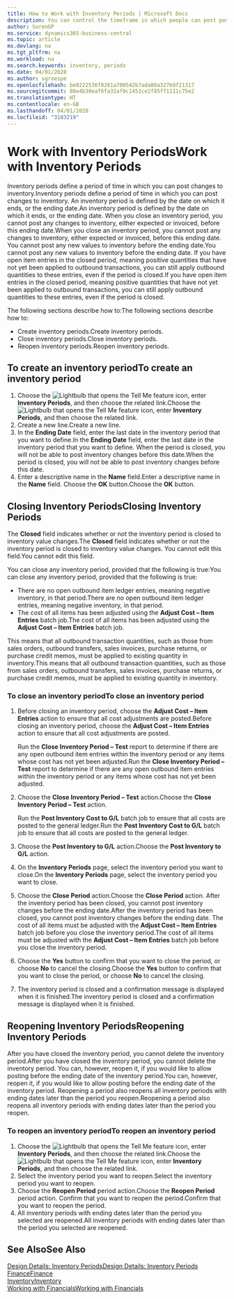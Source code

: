 ```yaml
---
title: How to Work with Inventory Periods | Microsoft Docs
description: You can control the timeframe in which people can post post changes to inventory by defining inventory periods.
author: SorenGP
ms.service: dynamics365-business-central
ms.topic: article
ms.devlang: na
ms.tgt_pltfrm: na
ms.workload: na
ms.search.keywords: inventory, periods
ms.date: 04/01/2020
ms.author: sgroespe
ms.openlocfilehash: be0222536f0281a700542b7ada80a327b9f21317
ms.sourcegitcommit: 88e4b30eaf6fa32af0c1452ce2f85ff1111c75e2
ms.translationtype: HT
ms.contentlocale: en-GB
ms.lasthandoff: 04/01/2020
ms.locfileid: "3183219"
---
```

# <a name="work-with-inventory-periods"></a><span data-ttu-id="81f67-103">Work with Inventory Periods</span><span class="sxs-lookup"><span data-stu-id="81f67-103">Work with Inventory Periods</span></span>
<span data-ttu-id="81f67-104">Inventory periods define a period of time in which you can post changes to inventory.</span><span class="sxs-lookup"><span data-stu-id="81f67-104">Inventory periods define a period of time in which you can post changes to inventory.</span></span> <span data-ttu-id="81f67-105">An inventory period is defined by the date on which it ends, or the ending date.</span><span class="sxs-lookup"><span data-stu-id="81f67-105">An inventory period is defined by the date on which it ends, or the ending date.</span></span> <span data-ttu-id="81f67-106">When you close an inventory period, you cannot post any changes to inventory, either expected or invoiced, before this ending date.</span><span class="sxs-lookup"><span data-stu-id="81f67-106">When you close an inventory period, you cannot post any changes to inventory, either expected or invoiced, before this ending date.</span></span> <span data-ttu-id="81f67-107">You cannot post any new values to inventory before the ending date.</span><span class="sxs-lookup"><span data-stu-id="81f67-107">You cannot post any new values to inventory before the ending date.</span></span> <span data-ttu-id="81f67-108">If you have open item entries in the closed period, meaning positive quantities that have not yet been applied to outbound transactions, you can still apply outbound quantities to these entries, even if the period is closed.</span><span class="sxs-lookup"><span data-stu-id="81f67-108">If you have open item entries in the closed period, meaning positive quantities that have not yet been applied to outbound transactions, you can still apply outbound quantities to these entries, even if the period is closed.</span></span>  

<span data-ttu-id="81f67-109">The following sections describe how to:</span><span class="sxs-lookup"><span data-stu-id="81f67-109">The following sections describe how to:</span></span>

* <span data-ttu-id="81f67-110">Create inventory periods.</span><span class="sxs-lookup"><span data-stu-id="81f67-110">Create inventory periods.</span></span>  
* <span data-ttu-id="81f67-111">Close inventory periods.</span><span class="sxs-lookup"><span data-stu-id="81f67-111">Close inventory periods.</span></span>  
* <span data-ttu-id="81f67-112">Reopen inventory periods.</span><span class="sxs-lookup"><span data-stu-id="81f67-112">Reopen inventory periods.</span></span>  

## <a name="to-create-an-inventory-period"></a><span data-ttu-id="81f67-113">To create an inventory period</span><span class="sxs-lookup"><span data-stu-id="81f67-113">To create an inventory period</span></span>  
1. <span data-ttu-id="81f67-114">Choose the ![Lightbulb that opens the Tell Me feature](media/ui-search/search_small.png "Tell me what you want to do") icon, enter **Inventory Periods**, and then choose the related link.</span><span class="sxs-lookup"><span data-stu-id="81f67-114">Choose the ![Lightbulb that opens the Tell Me feature](media/ui-search/search_small.png "Tell me what you want to do") icon, enter **Inventory Periods**, and then choose the related link.</span></span>  
2. <span data-ttu-id="81f67-115">Create a new line.</span><span class="sxs-lookup"><span data-stu-id="81f67-115">Create a new line.</span></span>  
3. <span data-ttu-id="81f67-116">In the **Ending Date** field, enter the last date in the inventory period that you want to define.</span><span class="sxs-lookup"><span data-stu-id="81f67-116">In the **Ending Date** field, enter the last date in the inventory period that you want to define.</span></span> <span data-ttu-id="81f67-117">When the period is closed, you will not be able to post inventory changes before this date.</span><span class="sxs-lookup"><span data-stu-id="81f67-117">When the period is closed, you will not be able to post inventory changes before this date.</span></span>  
4. <span data-ttu-id="81f67-118">Enter a descriptive name in the **Name** field.</span><span class="sxs-lookup"><span data-stu-id="81f67-118">Enter a descriptive name in the **Name** field.</span></span> <span data-ttu-id="81f67-119">Choose the **OK** button.</span><span class="sxs-lookup"><span data-stu-id="81f67-119">Choose the **OK** button.</span></span>  

## <a name="closing-inventory-periods"></a><span data-ttu-id="81f67-120">Closing Inventory Periods</span><span class="sxs-lookup"><span data-stu-id="81f67-120">Closing Inventory Periods</span></span>  
<span data-ttu-id="81f67-121">The **Closed** field indicates whether or not the inventory period is closed to inventory value changes.</span><span class="sxs-lookup"><span data-stu-id="81f67-121">The **Closed** field indicates whether or not the inventory period is closed to inventory value changes.</span></span> <span data-ttu-id="81f67-122">You cannot edit this field.</span><span class="sxs-lookup"><span data-stu-id="81f67-122">You cannot edit this field.</span></span>  

<span data-ttu-id="81f67-123">You can close any inventory period, provided that the following is true:</span><span class="sxs-lookup"><span data-stu-id="81f67-123">You can close any inventory period, provided that the following is true:</span></span>  

* <span data-ttu-id="81f67-124">There are no open outbound item ledger entries, meaning negative inventory, in that period.</span><span class="sxs-lookup"><span data-stu-id="81f67-124">There are no open outbound item ledger entries, meaning negative inventory, in that period.</span></span>  
* <span data-ttu-id="81f67-125">The cost of all items has been adjusted using the **Adjust Cost – Item Entries** batch job.</span><span class="sxs-lookup"><span data-stu-id="81f67-125">The cost of all items has been adjusted using the **Adjust Cost – Item Entries** batch job.</span></span>  

<span data-ttu-id="81f67-126">This means that all outbound transaction quantities, such as those from sales orders, outbound transfers, sales invoices, purchase returns, or purchase credit memos, must be applied to existing quantity in inventory.</span><span class="sxs-lookup"><span data-stu-id="81f67-126">This means that all outbound transaction quantities, such as those from sales orders, outbound transfers, sales invoices, purchase returns, or purchase credit memos, must be applied to existing quantity in inventory.</span></span>  

### <a name="to-close-an-inventory-period"></a><span data-ttu-id="81f67-127">To close an inventory period</span><span class="sxs-lookup"><span data-stu-id="81f67-127">To close an inventory period</span></span>  
1. <span data-ttu-id="81f67-128">Before closing an inventory period, choose the **Adjust Cost – Item Entries** action to ensure that all cost adjustments are posted.</span><span class="sxs-lookup"><span data-stu-id="81f67-128">Before closing an inventory period, choose the **Adjust Cost – Item Entries** action to ensure that all cost adjustments are posted.</span></span>

     <span data-ttu-id="81f67-129">Run the **Close Inventory Period – Test** report to determine if there are any open outbound item entries within the inventory period or any items whose cost has not yet been adjusted.</span><span class="sxs-lookup"><span data-stu-id="81f67-129">Run the **Close Inventory Period – Test** report to determine if there are any open outbound item entries within the inventory period or any items whose cost has not yet been adjusted.</span></span>  
2. <span data-ttu-id="81f67-130">Choose the **Close Inventory Period – Test** action.</span><span class="sxs-lookup"><span data-stu-id="81f67-130">Choose the **Close Inventory Period – Test** action.</span></span>  

     <span data-ttu-id="81f67-131">Run the **Post Inventory Cost to G/L** batch job to ensure that all costs are posted to the general ledger.</span><span class="sxs-lookup"><span data-stu-id="81f67-131">Run the **Post Inventory Cost to G/L** batch job to ensure that all costs are posted to the general ledger.</span></span>  
3. <span data-ttu-id="81f67-132">Choose the **Post Inventory to G/L** action.</span><span class="sxs-lookup"><span data-stu-id="81f67-132">Choose the **Post Inventory to G/L** action.</span></span>  
4. <span data-ttu-id="81f67-133">On the **Inventory Periods** page, select the inventory period you want to close.</span><span class="sxs-lookup"><span data-stu-id="81f67-133">On the **Inventory Periods** page, select the inventory period you want to close.</span></span>  
5. <span data-ttu-id="81f67-134">Choose the **Close Period** action.</span><span class="sxs-lookup"><span data-stu-id="81f67-134">Choose the **Close Period** action.</span></span> <span data-ttu-id="81f67-135">After the inventory period has been closed, you cannot post inventory changes before the ending date.</span><span class="sxs-lookup"><span data-stu-id="81f67-135">After the inventory period has been closed, you cannot post inventory changes before the ending date.</span></span> <span data-ttu-id="81f67-136">The cost of all items must be adjusted with the **Adjust Cost – Item Entries** batch job before you close the inventory period.</span><span class="sxs-lookup"><span data-stu-id="81f67-136">The cost of all items must be adjusted with the **Adjust Cost – Item Entries** batch job before you close the inventory period.</span></span>  
6. <span data-ttu-id="81f67-137">Choose the **Yes** button to confirm that you want to close the period, or choose **No** to cancel the closing.</span><span class="sxs-lookup"><span data-stu-id="81f67-137">Choose the **Yes** button to confirm that you want to close the period, or choose **No** to cancel the closing.</span></span>  
7. <span data-ttu-id="81f67-138">The inventory period is closed and a confirmation message is displayed when it is finished.</span><span class="sxs-lookup"><span data-stu-id="81f67-138">The inventory period is closed and a confirmation message is displayed when it is finished.</span></span>  

## <a name="reopening-inventory-periods"></a><span data-ttu-id="81f67-139">Reopening Inventory Periods</span><span class="sxs-lookup"><span data-stu-id="81f67-139">Reopening Inventory Periods</span></span>  
<span data-ttu-id="81f67-140">After you have closed the inventory period, you cannot delete the inventory period.</span><span class="sxs-lookup"><span data-stu-id="81f67-140">After you have closed the inventory period, you cannot delete the inventory period.</span></span> <span data-ttu-id="81f67-141">You can, however, reopen it, if you would like to allow posting before the ending date of the inventory period.</span><span class="sxs-lookup"><span data-stu-id="81f67-141">You can, however, reopen it, if you would like to allow posting before the ending date of the inventory period.</span></span> <span data-ttu-id="81f67-142">Reopening a period also reopens all inventory periods with ending dates later than the period you reopen.</span><span class="sxs-lookup"><span data-stu-id="81f67-142">Reopening a period also reopens all inventory periods with ending dates later than the period you reopen.</span></span>  

### <a name="to-reopen-an-inventory-period"></a><span data-ttu-id="81f67-143">To reopen an inventory period</span><span class="sxs-lookup"><span data-stu-id="81f67-143">To reopen an inventory period</span></span>  
1. <span data-ttu-id="81f67-144">Choose the ![Lightbulb that opens the Tell Me feature](media/ui-search/search_small.png "Tell me what you want to do") icon, enter **Inventory Periods**, and then choose the related link.</span><span class="sxs-lookup"><span data-stu-id="81f67-144">Choose the ![Lightbulb that opens the Tell Me feature](media/ui-search/search_small.png "Tell me what you want to do") icon, enter **Inventory Periods**, and then choose the related link.</span></span>  
2. <span data-ttu-id="81f67-145">Select the inventory period you want to reopen.</span><span class="sxs-lookup"><span data-stu-id="81f67-145">Select the inventory period you want to reopen.</span></span>  
3. <span data-ttu-id="81f67-146">Choose the **Reopen Period** period action.</span><span class="sxs-lookup"><span data-stu-id="81f67-146">Choose the **Reopen Period** period action.</span></span> <span data-ttu-id="81f67-147">Confirm that you want to reopen the period.</span><span class="sxs-lookup"><span data-stu-id="81f67-147">Confirm that you want to reopen the period.</span></span>  
4. <span data-ttu-id="81f67-148">All inventory periods with ending dates later than the period you selected are reopened.</span><span class="sxs-lookup"><span data-stu-id="81f67-148">All inventory periods with ending dates later than the period you selected are reopened.</span></span>  

## <a name="see-also"></a><span data-ttu-id="81f67-149">See Also</span><span class="sxs-lookup"><span data-stu-id="81f67-149">See Also</span></span>  
[<span data-ttu-id="81f67-150">Design Details: Inventory Periods</span><span class="sxs-lookup"><span data-stu-id="81f67-150">Design Details: Inventory Periods</span></span>](design-details-inventory-periods.md)  
[<span data-ttu-id="81f67-151">Finance</span><span class="sxs-lookup"><span data-stu-id="81f67-151">Finance</span></span>](finance.md)  
[<span data-ttu-id="81f67-152">Inventory</span><span class="sxs-lookup"><span data-stu-id="81f67-152">Inventory</span></span>](inventory-manage-inventory.md)  
[<span data-ttu-id="81f67-153">Working with Financials</span><span class="sxs-lookup"><span data-stu-id="81f67-153">Working with Financials</span></span>](ui-work-product.md)
